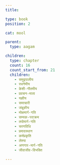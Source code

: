 ```yaml
---
title:

type: book
position: 2

cat: mool

parent:
  type: aagam

children:
  type: chapter
  count: 16
  count_start_from: 21
  children:
    - समुद्रपालीय
    - रथनेमीय
    - केशी-गौतमीय
    - प्रवचन-माता
    - यज्ञीय
    - समाचारी
    - जंबूकीय
    - मोक्षमार्ग-गति
    - सम्यक-पराक्रम
    - तपोमार्ग-गति
    - चरणविधि
    - प्रमादस्थान
    - कर्मप्रकृति
    - लेश्या
    - अणगार-मार्ग-गति
    - जीवाजीव-विभक्ति

---
```

